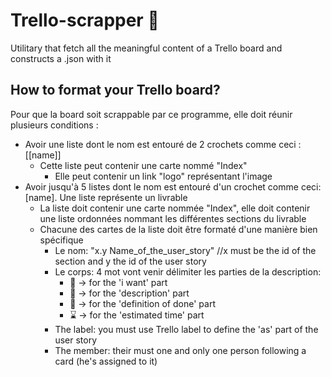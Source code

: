 # Trello-scrapper 🧲

Utilitary that fetch all the meaningful content of a Trello board and constructs a .json with it



## How to format your Trello board?

Pour que la board soit scrappable par ce programme, elle doit réunir plusieurs conditions :

- Avoir une liste dont le nom est entouré de 2 crochets comme ceci : [[name]]
  - Cette liste peut contenir une carte nommé "Index"
    - Elle peut contenir un link "logo" représentant l'image
- Avoir jusqu'à 5 listes dont le nom est entouré d'un crochet comme ceci: [name]. Une liste représente un livrable
  - La liste doit contenir une carte nommée "Index", elle doit contenir une liste ordonnées nommant les différentes sections du livrable
  - Chacune des cartes de la liste doit être formaté d'une manière bien spécifique
    - Le nom: "x.y Name_of_the_user_story" //x must be the id of the section and y the id of the user story
    - Le corps: 4 mot vont venir délimiter les parties de la description:
        - :eyes: -> for the 'i want' part
        - :book: -> for the 'description' part
        - :pencil: -> for the 'definition of done' part
        - :hourglass: -> for the 'estimated time' part
    - The label: you must use Trello label to define the 'as' part of the user story
    - The member: their must one and only one person following a card (he's assigned to it)